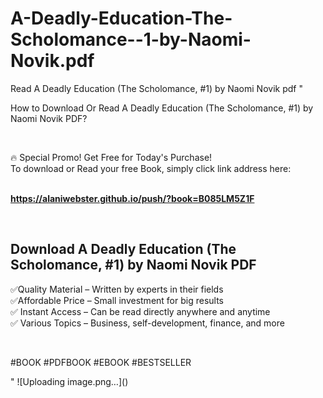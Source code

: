 # A-Deadly-Education-The-Scholomance--1-by-Naomi-Novik.pdf
Read A Deadly Education (The Scholomance, #1) by Naomi Novik pdf
"<p>How to Download Or Read A Deadly Education (The Scholomance, #1) by Naomi Novik PDF?</p>
<p>&nbsp;</p>
<p>&#128293;  Special Promo! Get Free for Today's Purchase!<br />To download or Read your free Book, simply click link address here:&nbsp;<br />&nbsp;</p>
<p><a href=""https://alaniwebster.github.io/push/?book=B085LM5Z1F""><strong>https://alaniwebster.github.io/push/?book=B085LM5Z1F</strong></a></p>
<p>&nbsp;</p>
<h2>Download A Deadly Education (The Scholomance, #1) by Naomi Novik PDF</h2>
<p>&#x2705;Quality Material &ndash; Written by experts in their fields<br />&#x2705;Affordable Price &ndash; Small investment for big results<br />&#x2705; Instant Access &ndash; Can be read directly anywhere and anytime<br />&#x2705; Various Topics &ndash; Business, self-development, finance, and more</p>
<p>&nbsp;</p>
<p>#BOOK #PDFBOOK #EBOOK #BESTSELLER</p>
"
![Uploading image.png…]()
